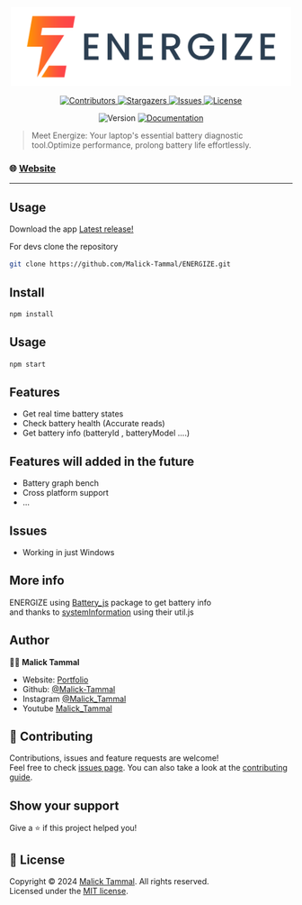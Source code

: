 <p align="center">
<img src="./asset/images/Banner.png" width="500" alt="ENERGIZE banner" />
</p>

<p align="center">
<a href="https://github.com/Malick-Tammal/ENERGIZE/graphs/contributors" target="_blank">
  <img alt="Contributors" src="https://img.shields.io/github/contributors/Malick-Tammal/ENERGIZE.svg?style=for-the-badge">
</a>
<a href="https://github.com/Malick-Tammal/ENERGIZE/stargazers" target="_blank">
  <img alt="Stargazers" src="https://img.shields.io/github/stars/Malick-Tammal/ENERGIZE.svg?style=for-the-badge">
</a>
<a href="https://github.com/Malick-Tammal/ENERGIZE/issues" target="_blank">
  <img alt="Issues" src="https://img.shields.io/github/issues/Malick-Tammal/ENERGIZE.svg?style=for-the-badge">
</a>
<a href="https://github.com/Malick-Tammal/ENERGIZE/blob/main/LICENSE" target="_blank">
  <img alt="License" src="https://img.shields.io/github/license/Malick-Tammal/ENERGIZE.svg?style=for-the-badge">
</a>
</p>

<p align="center">
  <img alt="Version" src="https://img.shields.io/badge/version-1.0.1-blue.svg?cacheSeconds=2592000" />
  <a href="https://enegize.netlify.app/docs" target="_blank">
    <img alt="Documentation" src="https://img.shields.io/badge/documentation-yes-brightgreen.svg" />
  </a>

</p>

> Meet Energize: Your laptop's essential battery diagnostic tool.Optimize performance, prolong battery life effortlessly.

### 🌐 [Website](https://enegize.netlify.app)

---

## Usage

Download the app [Latest release!](https://github.com/Malick-Tammal/ENERGIZE/releases/download/v1.0.1/energize-Setup-1.0.1.exe)

For devs clone the repository

```sh
git clone https://github.com/Malick-Tammal/ENERGIZE.git
```

## Install

```sh
npm install
```

## Usage

```sh
npm start
```

## Features

- Get real time battery states
- Check battery health (Accurate reads)
- Get battery info (batteryId , batteryModel ....)

## Features will added in the future

- Battery graph bench
- Cross platform support
- ...

## Issues

- Working in just Windows

## More info

ENERGIZE using [Battery_js](https://github.com/Malick-Tammal/Battery_JS) package to get battery info<br>
and thanks to [systemInformation](https://github.com/sebhildebrandt/systeminformation) using their util.js

## Author

🧑🏽 **Malick Tammal**

- Website: [Portfolio](http://malicktammal.netlify.app/)
- Github: [@Malick-Tammal](https://github.com/Malick-Tammal)
- Instagram [@Malick_Tammal](https://www.instagram.com/malick_tammal/)
- Youtube [Malick_Tammal](https://www.youtube.com/channel/UCmLTg0TBizTda3dpSObkA2w)

## 🤝 Contributing

Contributions, issues and feature requests are welcome!<br />Feel free to check [issues page](https://github.com/Malick-Tammal/ENERGIZE/issues). You can also take a look at the [contributing guide](https://docs.github.com/en/communities/setting-up-your-project-for-healthy-contributions/setting-guidelines-for-repository-contributors).

## Show your support

Give a ⭐️ if this project helped you!

## 📝 License

Copyright © 2024 [Malick Tammal](https://github.com/Malick-Tammal). All rights reserved.<br />
Licensed under the [MIT license](https://github.com/Malick-Tammal/ENERGIZE?tab=MIT-1-ov-file).

<!-- MARKDOWN LINKS & IMAGES -->

[contributors-url]: https://github.com/Malick-Tammal/ENERGIZE/graphs/contributors
[contributors-shield]: https://img.shields.io/github/contributors/Malick-Tammal/ENERGIZE.svg?style=for-the-badge
[stars-shield]: https://img.shields.io/github/stars/Malick-Tammal/ENERGIZE.svg?style=for-the-badge
[stars-url]: https://github.com/Malick-Tammal/ENERGIZE/stargazers
[issues-shield]: https://img.shields.io/github/issues/Malick-Tammal/ENERGIZE.svg?style=for-the-badge
[issues-url]: https://github.com/Malick-Tammal/ENERGIZE/issues
[license-shield]: https://img.shields.io/github/license/Malick-Tammal/ENERGIZE.svg?style=for-the-badge
[license-url]: https://github.com/Malick-Tammal/ENERGIZE/blob/main/LICENSE
[version-shield]: https://img.shields.io/github/v/tag/Malick-Tammal/ENERGIZE
[version-url]: https://github.com/Malick-Tammal/ENERGIZE/releases

